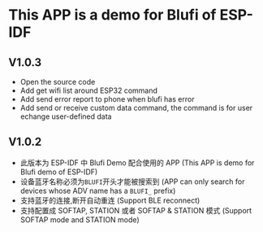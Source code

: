 


# This APP is a demo for Blufi of ESP-IDF

## V1.0.3

* Open the source code
* Add get wifi list around ESP32 command
* Add send error report to phone when blufi has error
* Add send or receive custom data command, the command is for user echange user-defined data


## V1.0.2 

* 此版本为 ESP-IDF 中 Blufi Demo 配合使用的 APP (This APP is demo for Blufi demo of ESP-IDF)
* 设备蓝牙名称必须为`BLUFI`开头才能被搜索到 (APP can only search for devices whose ADV name has a `BLUFI_` prefix)
* 支持蓝牙的连接,断开自动重连 (Support BLE reconnect)
* 支持配置成 SOFTAP, STATION 或者 SOFTAP & STATION 模式 (Support SOFTAP mode and STATION mode)

